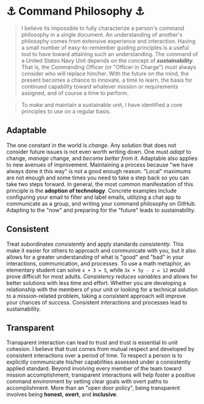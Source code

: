 :anchor: Command Philosophy :anchor:
====================================
> I believe its impossible to fully characterize a person's command philosophy in a single document. An understanding of another's philosophy comes from extensive experience and interaction. Having a small number of easy-to-remember guiding principles is a useful tool to have toward attaining such an understanding. The command of a United States Navy Unit depends on the concept of ***sustainability***. That is, the Commanding Officer (or "Officer in Charge") must always consider who will replace him/her. With the future on the mind, the present becomes a chance to innovate, a time to learn, the basis for continued capability toward whatever mission or requirements assigned, and of course a time to perform.

> To make and maintain a sustainable unit, I have identified a core principles to use on a regular basis.

Adaptable
---------
The one constant in the world is *change*. Any solution that does not consider future issues is not even worth writing down. One must *adapt* to change, *manage* change, and *become better from it*. Adaptable also applies to new avenues of improvement. Maintaining a process because "we have always done it this way" is not a good enough reason. "Local" maximums are not enough and some times you need to take a step back so you can take two steps forward. In general, the most common manifestation of this principle is the **adoption of technology**. Concrete examples include configuring your email to filter and label emails, utilizing a chat app to communicate as a group, and writing your command philosophy on GitHub. Adapting to the "now" and preparing for the "future" leads to sustainability.

Consistent
----------
Treat subordinates *consistently* and apply standards *consistently*. This make it easier for others to approach and communicate with you, but it also allows for a greater understanding of what is "good" and "bad" in your interactions, communication, and processes. To use a math metaphor, an elementary student can solve `x + 3 = 5`, while `3x + 5y - z = 12` would prove difficult for most adults. *Consistency reduces variables* and allows for better solutions with less time and effort. Whether you are developing a relationship with the members of your unit or looking for a technical solution to a mission-related problem, taking a consistent approach will improve your chances of success. Consistent interactions and processes lead to sustainability.

Transparent
-----------
Transparent interaction can lead to trust and trust is essential to unit cohesion. I believe that trust comes from mutual respect and developed by consistent interactions over a period of time. To respect a person is to explicitly communicate his/her capabilities assessed under a consistently applied standard. Beyond involving every member of the team toward mission accomplishment, transparent interactions will help foster a positive command environment by setting clear goals with overt paths to accomplishment. More than an "open door policy", being transparent involves being **honest**, **overt**, and **inclusive**.
